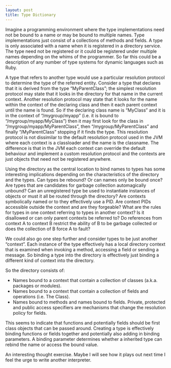 ```yaml
--- 
layout: post
title: Type Dictionary
---
```

Imagine a programming environment where the type implementations need not be bound to a name or may be bound to multiple names. Type implementations just consist of a collections of methods and fields. A type is only associated with a name when it is registered in a directory service. The type need not be registered or it could be registered under multiple names depending on the whims of the programmer. So far this could be a description of any number of type systems for dynamic languages such as Ruby.

A type that refers to another type would use a particular resolution protocol to determine the type of the referred entity. Consider a type that declares that it is derived from the type “MyParentClass”; the simplest resolution protocol may state that it looks in the directory for that name in the current context. Another resolution protocol may state that it looks for the name within the context of the declaring class and then it each parent context until the name is found. So if the declaring class name is “MyClass” and it is in the context of “/mygroup/myapp” (i.e. it is bound to “/mygroup/myapp/MyClass”) then it may first look for the class in “/mygroup/myapp/MyParentClass”, then “/mygroup/MyParentClass” and finally “/MyParentClass” stopping if it finds the type. This resolution protocol is not dissimilar to the default resolution protocol used in the JVM where each context is a classloader and the name is the classname. The difference is that in the JVM each context can override the default behaviour and implement a custom resolution protocol and the contexts are just objects that need not be registered anywhere.

Using the directory as the central location to bind names to types has some interesting implications depending on the characteristics of the directory and the types. Can types be rebound? Or can names only be bound once? Are types that are candidates for garbage collection automagically unbound? Can an unregistered type be used to instantiate instances of objects or must it all be routed through the directory? Are contexts symbolically named or to they effectively use a PID. Are context PIDs accessible outside the context and are they forgeable? What are the rules for types in one context referring to types in another context? Is it disallowed or can only parent contexts be referred to? Do references from context A to context B restrict the ability of B to be garbage collected or does the collection of B force A to fault?

We could also go one step further and consider types to be just another “context”. Each instance of the type effectively has a local directory context that is examined when invoking a method, accessing a field or sending a message. So binding a type into the directory is effectively just binding a different kind of context into the directory.

So the directory consists of:

-   Names bound to a context that contain a collection of classes (a.k.a. packages or modules).
-   Names bound to a context that contain a collection of fields and operations (i.e. The Class).
-   Names bound to methods and names bound to fields. Private, protected and public access specifiers are mechanisms that change the resolution policy for fields.

This seems to indicate that functions and potentially fields should be first class objects that can be passed around. Creating a type is effectively binding functions or fields together and potentially also adding in binding parameters. A binding parameter determines whether a inherited type can rebind the name or access the bound value.

An interesting thought exercise. Maybe I will see how it plays out next time I feel the urge to write another interpreter.
